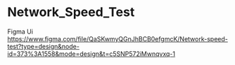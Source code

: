 ﻿# Network_Speed_Test
Figma Ui 
https://www.figma.com/file/QaSKwmyQGnJhBCB0efgmcK/Network-speed-test?type=design&node-id=373%3A1558&mode=design&t=c5SNP572iMwnqvxq-1
